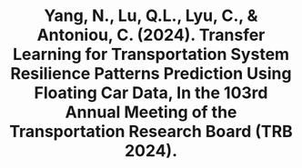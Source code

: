 ---
title: "Yang, N., Lu, Q.L., Lyu, C., & Antoniou, C. (2024). Transfer Learning for Transportation System Resilience Patterns Prediction Using Floating Car Data, In the 103rd Annual Meeting of the Transportation Research Board (TRB 2024)."
collection: conferences
paperurl: http://laststriker11.github.io/files/papers/TRR_FCD_based_resilience_r2.pdf
---